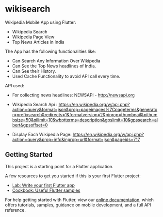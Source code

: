 # wikisearch

Wikipedia Mobile App using Flutter:
  * Wikipedia Search
  * Wikipedia Page View
  * Top News Articles in India

The App has the following functionalities like:
  * Can Search Any Information Over Wikipedia
  * Can See the Top News headlines of India.
  * Can See their History.
  * Used Cache Functionality to avoid API call every time.
  


API used:
  * For collecting news headlines: 
            NEWSAPI - http://newsapi.org
            
  * Wikipedia Search Api : 
          https://en.wikipedia.org/w/api.php?action=query&format=json&prop=pageimages%7Cpageterms&generator=prefixsearch&redirects=1&formatversion=2&piprop=thumbnail&pithumbsize=50&pilimit=10&wbptterms=description&gpslimit=10&gpssearch=albert&gpsoffset=0
          
  * Display Each Wikipedia Page: 
          https://en.wikipedia.org/w/api.php?action=query&prop=info&inprop=url&format=json&pageids=717
    


## Getting Started

This project is a starting point for a Flutter application.

A few resources to get you started if this is your first Flutter project:

- [Lab: Write your first Flutter app](https://flutter.dev/docs/get-started/codelab)
- [Cookbook: Useful Flutter samples](https://flutter.dev/docs/cookbook)

For help getting started with Flutter, view our
[online documentation](https://flutter.dev/docs), which offers tutorials,
samples, guidance on mobile development, and a full API reference.
